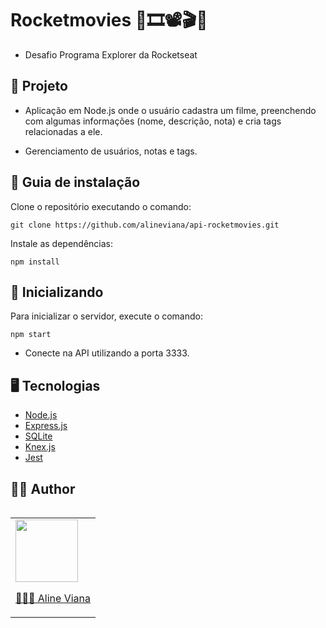 # Rocketmovies 🎥🎞️📽️🎬🎦

- Desafio Programa Explorer da Rocketseat


## 🎯 Projeto
- Aplicação em Node.js onde o usuário cadastra um filme, preenchendo com algumas informações (nome, descrição, nota) e cria tags relacionadas a ele.

- Gerenciamento de usuários, notas e tags.


## 📖 Guia de instalação
Clone o repositório executando o comando:

```
git clone https://github.com/alineviana/api-rocketmovies.git
```
Instale as dependências:

```
npm install
```


## 🚀 Inicializando
Para inicializar o servidor, execute o comando:

```
npm start
```

- Conecte na API utilizando a porta 3333.


## 🖥️ Tecnologias

* [Node.js](https://nodejs.org/en/) 
* [Express.js](https://expressjs.com/pt-br/) 
* [SQLite](https://www.sqlite.org/index.html) 
* [Knex.js](https://knexjs.org/)
* [Jest](https://jestjs.io/pt-BR/) 


## 👩‍💻 Author

<table align="left">
    <tr align="left">
        <td>
            <a href="https://github.com/alineviana">
                <img src="https://avatars.githubusercontent.com/u/80078418?v=4" width=100 />
                <p>👩🏽‍💻 Aline Viana</p> 
            </a>
        </td>
    </tr> 
</table>
